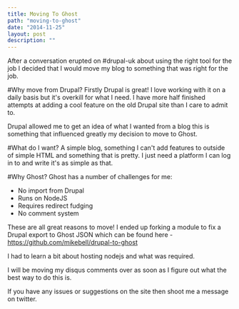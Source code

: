 ```yaml
---
title: Moving To Ghost
path: "moving-to-ghost"
date: "2014-11-25"
layout: post
description: ""
---
```

After a conversation erupted on #drupal-uk about using the right tool for the job I decided that I would move my blog to something that was right for the job.

#Why move from Drupal?
Firstly Drupal is great! I love working with it on a daily basis but it's overkill for what I need. I have more half finished attempts at adding a cool feature on the old Drupal site than I care to admit to.

Drupal allowed me to get an idea of what I wanted from a blog this is something that influenced greatly my decision to move to Ghost.

#What do I want?
A simple blog, something I can't add features to outside of simple HTML and something that is pretty. I just need a platform I can log in to and write it's as simple as that.

#Why Ghost?
Ghost has a number of challenges for me:

* No import from Drupal
* Runs on NodeJS
* Requires redirect fudging
* No comment system

These are all great reasons to move! I ended up forking a module to fix a Drupal export to Ghost JSON which can be found here - https://github.com/mikebell/drupal-to-ghost

I had to learn a bit about hosting nodejs and what was required.

I will be moving my disqus comments over as soon as I figure out what the best way to do this is.

If you have any issues or suggestions on the site then shoot me a message on twitter.

